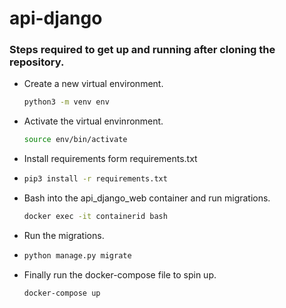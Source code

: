# api-django
### Steps required to get up and running after cloning the repository.

- Create a new virtual environment.
  ```bash
  python3 -m venv env
  ```
- Activate the virtual envinronment.
  ```bash
  source env/bin/activate
  ```
- Install requirements form requirements.txt
- ```bash
  pip3 install -r requirements.txt
  ```
- Bash into the api_django_web container and run migrations.
  ```bash 
  docker exec -it containerid bash
  ```
- Run the migrations.
- ```bash
  python manage.py migrate
  ```
- Finally run the docker-compose file to spin up.
  ```bash
  docker-compose up
  ```